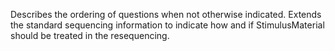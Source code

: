 Describes the ordering of questions when not otherwise indicated. Extends the standard sequencing information to indicate how and if StimulusMaterial should be treated in the resequencing.